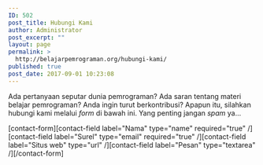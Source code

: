 ```yaml
---
ID: 502
post_title: Hubungi Kami
author: Administrator
post_excerpt: ""
layout: page
permalink: >
  http://belajarpemrograman.org/hubungi-kami/
published: true
post_date: 2017-09-01 10:23:08
---
```

Ada pertanyaan seputar dunia pemrograman? Ada saran tentang materi belajar pemrograman? Anda ingin turut berkontribusi? Apapun itu, silahkan hubungi kami melalui <em>form</em> di bawah ini. Yang penting jangan <em>spam</em> ya...

[contact-form][contact-field label="Nama" type="name"  required="true" /][contact-field label="Surel" type="email" required="true" /][contact-field label="Situs web" type="url" /][contact-field label="Pesan" type="textarea" /][/contact-form]